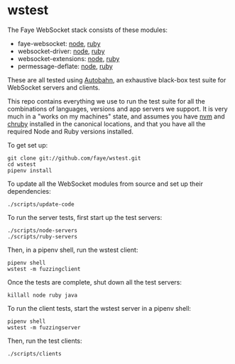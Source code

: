 # wstest

The Faye WebSocket stack consists of these modules:

- faye-websocket: [node](https://github.com/faye/faye-websocket-node),
  [ruby](https://github.com/faye/faye-websocket-ruby)
- websocket-driver: [node](https://github.com/faye/websocket-driver-node),
  [ruby](https://github.com/faye/websocket-driver-ruby)
- websocket-extensions:
  [node](https://github.com/faye/websocket-extensions-node),
  [ruby](https://github.com/faye/websocket-extensions-ruby)
- permessage-deflate: [node](https://github.com/faye/permessage-deflate-node),
  [ruby](https://github.com/faye/permessage-deflate-ruby)

These are all tested using [Autobahn](http://autobahn.ws/testsuite/), an
exhaustive black-box test suite for WebSocket servers and clients.

This repo contains everything we use to run the test suite for all the
combinations of languages, versions and app servers we support. It is very much
in a "works on my machines" state, and assumes you have
[nvm](https://github.com/creationix/nvm) and
[chruby](https://github.com/postmodern/chruby) installed in the canonical
locations, and that you have all the required Node and Ruby versions installed.

To get set up:

    git clone git://github.com/faye/wstest.git
    cd wstest
    pipenv install

To update all the WebSocket modules from source and set up their dependencies:

    ./scripts/update-code

To run the server tests, first start up the test servers:

    ./scripts/node-servers
    ./scripts/ruby-servers

Then, in a pipenv shell, run the wstest client:

    pipenv shell
    wstest -m fuzzingclient

Once the tests are complete, shut down all the test servers:

    killall node ruby java

To run the client tests, start the wstest server in a pipenv shell:

    pipenv shell
    wstest -m fuzzingserver

Then, run the test clients:

    ./scripts/clients

